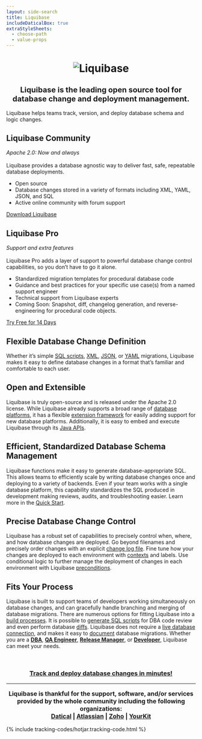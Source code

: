 ```yaml
---
layout: side-search
title: Liquibase
includeDaticalBox: true
extraStyleSheets:
  - choose-path
  - value-props
---
```


<h1 style="display:flex; justify-content:center; margin-top: 36px;"><img src="images/liquibase_logo.gif" alt="Liquibase"></h1>
<h2 style="display:flex; justify-content:center; text-align:center; font-size: 20px;">Liquibase is the leading open source tool for database change and deployment management.</h2>

<div class="lb-choose-path">
    <div class="lb-choose-path__heading">
        <div class="lb-choose-path__heading__title">
            <p>Liquibase helps teams track, version, and deploy database schema and logic changes.</p>
        </div>
    </div>
    <div class="lb-choose-path__paths">
        <div class="lb-choose-path__path lb-choose-path__path--community">
            <div class="lb-choose-path__path__heading">
                <div class="lb-choose-path__path__heading__title">
                    <h2>
                        Liquibase Community
                    </h2>
                </div>
                <div class="lb-choose-path__path__heading__sub-title">
                    <em>Apache 2.0: Now and always</em>
                    <br><br>
                    Liquibase provides a database agnostic way to deliver fast, safe, repeatable database deployments.
                </div>
            </div>
            <div class="lb-choose-path__path__spacer"></div>
            <div class="lb-choose-path__path__text">
               <ul>
                <li>Open source</li>
                <li>Database changes stored in a variety of formats including XML, YAML, JSON, and SQL</li>
			    <li>Active online community with forum support</li>
			    </ul>
            </div>
            <div class="lb-choose-path__path__spacer"></div>
            <div class="lb-choose-path__path__button">
                <a href="https://download.liquibase.org" class="cta cta--block">Download Liquibase</a>
            </div>
        </div>
        <div class="lb-choose-path__path lb-choose-path__path--pro">
            <div class="lb-choose-path__path__heading">
                <div class="lb-choose-path__path__heading__title">
                    <h2>
                        Liquibase Pro
                    </h2>
                </div>
                <div class="lb-choose-path__path__heading__sub-title">
                    <em>Support and extra features</em>
                    <br><br>
                    Liquibase Pro adds a layer of support to powerful database change control capabilities, so you don’t have to go it alone.
                </div>
            </div>
            <div class="lb-choose-path__path__text">
                <ul>
                    <li>Standardized migration templates for procedural database code</li>
                    <li>Guidance and best practices for your specific use case(s) from a named support engineer</li>
                    <li>Technical support from Liquibase experts</li>
		                <li>Coming Soon: Snapshot, diff, changelog generation, and reverse-engineering for procedural code objects.</li>
			          </ul>
            </div>
            <div class="lb-choose-path__path__button">
                <a href="https://download.liquibase.org/liquibase-pro-trial-request-form/" class="cta cta--block">Try Free for 14 Days</a>
            </div>
        </div>
    </div>
</div>

<div class="value-prop">
    <h2>Flexible Database Change Definition</h2>
    <p>
        Whether it’s simple <a href="documentation/sql_format.html">SQL scripts</a>, <a href="documentation/xml_format.html">XML</a>, <a href="documentation/json_format.html">JSON</a>, or <a href="documentation/yaml_format.html">YAML</a> migrations, Liquibase makes it easy to define database changes in a format that’s familiar and comfortable to each user.
    </p>
</div>

<div class="value-prop">
    <h2>Open and Extensible</h2>
    <p>
        Liquibase is truly open-source and is released under the Apache 2.0 license. While Liquibase already supports a broad range of <a href="databases.html">database platforms</a>, it has a flexible <a href="extensions/index.html">extension framework</a> for easily adding support for new database platforms. Additionally, it is easy to embed and execute Liquibase through its <a href="javadoc/index.html">Java APIs</a>.
    </p>
</div>

<div class="value-prop">
    <h2>Efficient, Standardized Database Schema Management</h2>
    <p>
        Liquibase functions make it easy to generate database-appropriate SQL. This allows teams to efficiently scale by writing database changes once and deploying to a variety of backends. Even if your team works with a single database platform, this capability standardizes the SQL produced in development making reviews, audits, and troubleshooting easier. Learn more in the <a href="quickstart.html">Quick Start</a>.
    </p>
</div>

<div class="value-prop">
    <h2>Precise Database Change Control</h2>
    <p>
        Liquibase has a robust set of capabilities to precisely control when, where, and how database changes are deployed. Go beyond filenames and precisely order changes with an explicit <a href="documentation/databasechangelog.html">change log file</a>. Fine tune how your changes are deployed to each environment with <a href="documentation/contexts.html">contexts</a> and labels. Use conditional logic to further manage the deployment of changes in each environment with Liquibase <a href="documentation/preconditions.html">preconditions</a>.
    </p>
</div>

<div class="value-prop">
    <h2>Fits Your Process</h2>
    <p>
        Liquibase is built to support teams of developers working simultaneously on database changes, and can gracefully handle branching and merging of database migrations. There are numerous options for fitting Liquibase into a <a href="documentation/running.html">build processes</a>. It is possible to <a href="documentation/sql_output.html">generate SQL scripts</a> for DBA code review and even perform database <a href="documentation/diff.html">diffs</a>. Liquibase does not require a <a href="documentation/offline.html">live database connection</a>, and makes it easy to <a href="documentation/dbdoc.html">document</a> database migrations. Whether you are a <a href="/dba.html" style="font-weight: bolder;">DBA</a>, <a href="/qa.html" style="font-weight: bolder;">QA Engineer</a>, <a href="/release_manager.html" style="font-weight: bolder;">Release Manager</a>, or  <a href="/developer.html" style="font-weight: bolder;">Developer</a>, Liquibase can meet your needs.
    </p>
</div>

<br/>

<h3 style="display:flex; justify-content:center; text-align:center">
    <a class="cta" href="/quickstart.html">Track and deploy database changes in minutes!</a>
</h3>

<hr>

<p style="text-align: center; font-size:medium; font-weight: bold">
    Liquibase is thankful for the support, software, and/or services provided by the whole community including the following organizations: <br/>
    <a href="http://datical.com/">Datical</a> | <a href="https://atlassian.com/">Atlassian</a> | <a href="https://www.zoho.com/">Zoho</a> | <a href="https://www.yourkit.com/">YourKit</a>
</p>

{% include tracking-codes/hotjar.tracking-code.html %}
